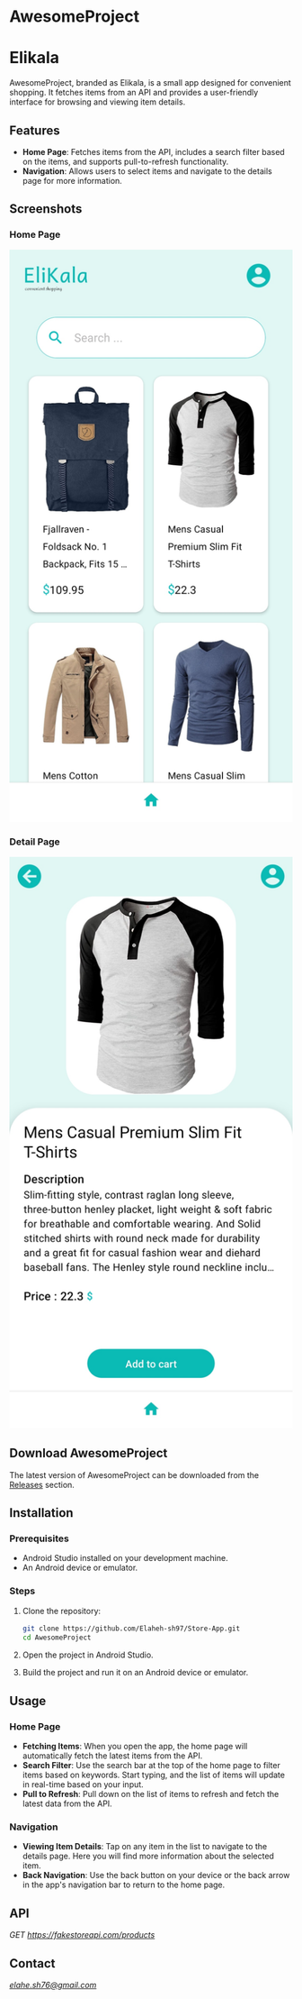 
# AwesomeProject
# Elikala

AwesomeProject, branded as Elikala, is a small app designed for convenient shopping. It fetches items from an API and provides a user-friendly interface for browsing and viewing item details.


## Features

- **Home Page**: Fetches items from the API, includes a search filter based on the items, and supports pull-to-refresh functionality.
- **Navigation**: Allows users to select items and navigate to the details page for more information.

## Screenshots

### Home Page

![Home Page](AwesomeProject/assets/screenshots/elikala-homePage.jpg)
### Detail Page
![Detail Page](AwesomeProject/assets/screenshots/elikala-detailPage.jpg)

## Download AwesomeProject

The latest version of AwesomeProject can be downloaded from the [Releases](https://github.com/Elaheh-sh97/Store-App/releases) section.


## Installation

### Prerequisites

- Android Studio installed on your development machine.
- An Android device or emulator.

### Steps

1. Clone the repository:

    ```bash
    git clone https://github.com/Elaheh-sh97/Store-App.git
    cd AwesomeProject
    ```

2. Open the project in Android Studio.

3. Build the project and run it on an Android device or emulator.

## Usage

### Home Page

- **Fetching Items**: When you open the app, the home page will automatically fetch the latest items from the API.
- **Search Filter**: Use the search bar at the top of the home page to filter items based on keywords. Start typing, and the list of items will update in real-time based on your input.
- **Pull to Refresh**: Pull down on the list of items to refresh and fetch the latest data from the API.

### Navigation

- **Viewing Item Details**: Tap on any item in the list to navigate to the details page. Here you will find more information about the selected item.
- **Back Navigation**: Use the back button on your device or the back arrow in the app's navigation bar to return to the home page.

## API

*GET https://fakestoreapi.com/products*

## Contact

*elahe.sh76@gmail.com*
